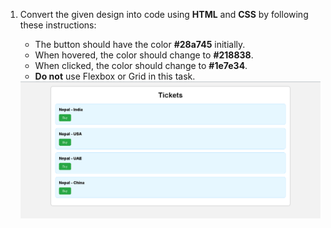 1. Convert the given design into code using **HTML** and **CSS** by following these instructions:

   * The button should have the color **#28a745** initially.
   * When hovered, the color should change to **#218838**.
   * When clicked, the color should change to **#1e7e34**.
   * **Do not** use Flexbox or Grid in this task.

   <img src="img/Screenshot (239).png">
